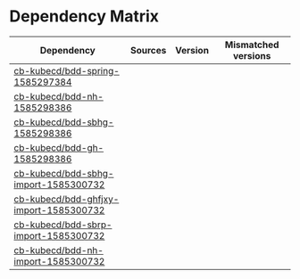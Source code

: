 # Dependency Matrix

Dependency | Sources | Version | Mismatched versions
---------- | ------- | ------- | -------------------
[cb-kubecd/bdd-spring-1585297384](https://github.com/cb-kubecd/bdd-spring-1585297384.git) |  | []() | 
[cb-kubecd/bdd-nh-1585298386](https://github.com/cb-kubecd/bdd-nh-1585298386.git) |  | []() | 
[cb-kubecd/bdd-sbhg-1585298386](https://github.com/cb-kubecd/bdd-sbhg-1585298386.git) |  | []() | 
[cb-kubecd/bdd-gh-1585298386](https://github.com/cb-kubecd/bdd-gh-1585298386.git) |  | []() | 
[cb-kubecd/bdd-sbhg-import-1585300732](https://github.com/cb-kubecd/bdd-sbhg-import-1585300732.git) |  | []() | 
[cb-kubecd/bdd-ghfjxy-import-1585300732](https://github.com/cb-kubecd/bdd-ghfjxy-import-1585300732.git) |  | []() | 
[cb-kubecd/bdd-sbrp-import-1585300732](https://github.com/cb-kubecd/bdd-sbrp-import-1585300732.git) |  | []() | 
[cb-kubecd/bdd-nh-import-1585300732](https://github.com/cb-kubecd/bdd-nh-import-1585300732.git) |  | []() | 
